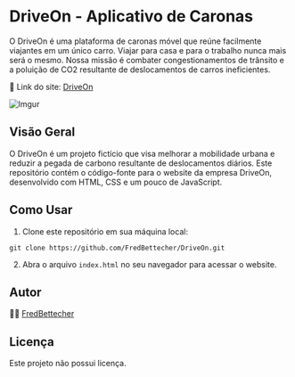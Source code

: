 # DriveOn - Aplicativo de Caronas

O DriveOn é uma plataforma de caronas móvel que reúne facilmente viajantes em um único carro. Viajar para casa e para o trabalho nunca mais será o mesmo. Nossa missão é combater congestionamentos de trânsito e a poluição de CO2 resultante de deslocamentos de carros ineficientes.  

🔗 Link do site: [DriveOn](https://fredbettecher.github.io/DriveOn/)

![Imgur](https://i.imgur.com/SvWhCN0.png)

## Visão Geral

O DriveOn é um projeto fictício que visa melhorar a mobilidade urbana e reduzir a pegada de carbono resultante de deslocamentos diários. Este repositório contém o código-fonte para o website da empresa DriveOn, desenvolvido com HTML, CSS e um pouco de JavaScript.

## Como Usar

1. Clone este repositório em sua máquina local:

```
git clone https://github.com/FredBettecher/DriveOn.git
```

2. Abra o arquivo `index.html` no seu navegador para acessar o website.

## Autor

🐱‍💻 [FredBettecher](https://github.com/FredBettecher)

## Licença

Este projeto não possui licença.
